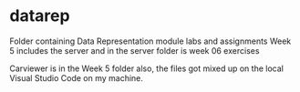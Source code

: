 # datarep
Folder containing Data Representation module labs and assignments
Week 5 includes the server and in the server folder is week 06 exercises

Carviewer is in the Week 5 folder also, the files got mixed up on the local Visual Studio Code on my machine.
